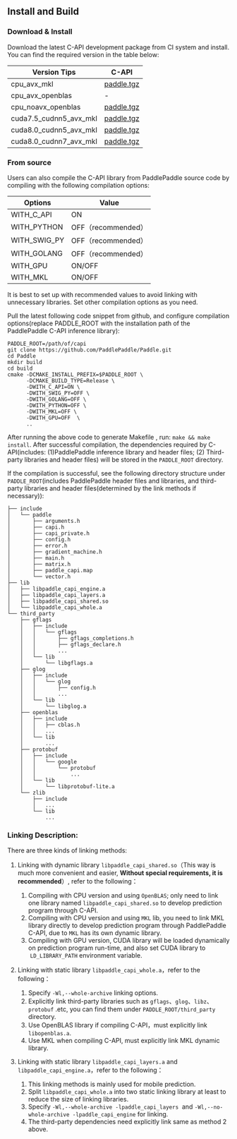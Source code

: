 ## Install and Build

### Download & Install 

  Download the latest C-API development package from CI system and install. You can find the required version in the table below:
<table>
<thead>
<tr>
<th>Version Tips</th>
<th>C-API</th>
</tr>
</thead>
<tbody>
<tr>
<td>cpu_avx_mkl</td>
<td><a href="https://guest:@paddleci.ngrok.io/repository/download/Manylinux1_CpuAvxCp27cp27mu/.lastSuccessful/paddle.tgz" rel="nofollow">paddle.tgz</a></td>
</tr>
<tr>
<td>cpu_avx_openblas</td>
<td>-</td>
</tr>
<tr>
<td>cpu_noavx_openblas</td>
<td><a href="https://guest:@paddleci.ngrok.io/repository/download/Manylinux1_CpuNoavxOpenblas/.lastSuccessful/paddle.tgz" rel="nofollow">paddle.tgz</a></td>
</tr>
<tr>
<td>cuda7.5_cudnn5_avx_mkl</td>
<td><a href="https://guest:@paddleci.ngrok.io/repository/download/Manylinux1_Cuda75cudnn5cp27cp27mu/.lastSuccessful/paddle.tgz" rel="nofollow">paddle.tgz</a></td>
</tr>
<tr>
<td>cuda8.0_cudnn5_avx_mkl</td>
<td><a href="https://guest:@paddleci.ngrok.io/repository/download/Manylinux1_Cuda80cudnn5cp27cp27mu/.lastSuccessful/paddle.tgz" rel="nofollow">paddle.tgz</a></td>
</tr>
<tr>
<td>cuda8.0_cudnn7_avx_mkl</td>
<td><a href="https://guest:@paddleci.ngrok.io/repository/download/Manylinux1_Cuda8cudnn7cp27cp27mu/.lastSuccessful/paddle.tgz" rel="nofollow">paddle.tgz</a></td>
</tr></tbody></table>

### From source

  Users can also compile the C-API library from PaddlePaddle source code by compiling with the following compilation options:
  
<table>
<thead>
<tr>
<th>Options</th>
<th>Value</th>
</tr>
</thead>
<tbody>
<tr>
<td>WITH_C_API</td>
<td>ON</td>
</tr>
<tr>
<td>WITH_PYTHON</td>
<td>OFF（recommended）</td>
</tr>
<tr>
<td>WITH_SWIG_PY</td>
<td>OFF（recommended）</td>
</tr>
<tr>
<td>WITH_GOLANG</td>
<td>OFF（recommended）</td>
</tr>
<tr>
<td>WITH_GPU</td>
<td>ON/OFF</td>
</tr>
<tr>
<td>WITH_MKL</td>
<td>ON/OFF</td>
</tr></tbody></table>

It is best to set up with recommended values to avoid linking with unnecessary libraries. Set other compilation options as you need.

Pull the latest following code snippet from github, and configure compilation options(replace PADDLE_ROOT with the installation path of the PaddlePaddle C-API inference library):

```shell
PADDLE_ROOT=/path/of/capi
git clone https://github.com/PaddlePaddle/Paddle.git
cd Paddle
mkdir build
cd build
cmake -DCMAKE_INSTALL_PREFIX=$PADDLE_ROOT \
      -DCMAKE_BUILD_TYPE=Release \
      -DWITH_C_API=ON \
      -DWITH_SWIG_PY=OFF \
      -DWITH_GOLANG=OFF \
      -DWITH_PYTHON=OFF \
      -DWITH_MKL=OFF \
      -DWITH_GPU=OFF  \
      ..
```

After running the above code to generate Makefile , run: `make && make install`.  After successful compilation, the dependencies required by C-API(includes: (1)PaddlePaddle inference library and header files; (2) Third-party libraries and header files) will be stored in the `PADDLE_ROOT` directory.

If the compilation is successful, see the following directory structure under `PADDLE_ROOT`(includes PaddlePaddle header files and libraries, and third-party libraries and header files(determined by the link methods if necessary)):

```text
├── include
│   └── paddle
│       ├── arguments.h
│       ├── capi.h
│       ├── capi_private.h
│       ├── config.h
│       ├── error.h
│       ├── gradient_machine.h
│       ├── main.h
│       ├── matrix.h
│       ├── paddle_capi.map
│       └── vector.h
├── lib
│   ├── libpaddle_capi_engine.a
│   ├── libpaddle_capi_layers.a
│   ├── libpaddle_capi_shared.so
│   └── libpaddle_capi_whole.a
└── third_party
    ├── gflags
    │   ├── include
    │   │   └── gflags
    │   │       ├── gflags_completions.h
    │   │       ├── gflags_declare.h
    │   │       ...
    │   └── lib
    │       └── libgflags.a
    ├── glog
    │   ├── include
    │   │   └── glog
    │   │       ├── config.h
    │   │       ...
    │   └── lib
    │       └── libglog.a
    ├── openblas
    │   ├── include
    │   │   ├── cblas.h
    │   │   ...
    │   └── lib
    │       ...
    ├── protobuf
    │   ├── include
    │   │   └── google
    │   │       └── protobuf
    │   │           ...
    │   └── lib
    │       └── libprotobuf-lite.a
    └── zlib
        ├── include
        │   ...
        └── lib
            ...

```

### Linking Description:

There are three kinds of linking methods:

1. Linking with dynamic library `libpaddle_capi_shared.so`（This way is much more convenient and easier, **Without special requirements, it is recommended**）, refer to the following：
    1. Compiling with CPU version and using `OpenBLAS`; only need to link one library named `libpaddle_capi_shared.so` to develop prediction program through C-API.
    1. Compiling with CPU version and using `MKL` lib, you need to link MKL library directly to develop prediction program through PaddlePaddle C-API, due to `MKL` has its own dynamic library.
    1. Compiling with GPU version, CUDA library will be loaded dynamically on prediction program run-time, and also set CUDA library to  `LD_LIBRARY_PATH` environment variable.

2. Linking with static library `libpaddle_capi_whole.a`，refer to the following：
    1. Specify `-Wl,--whole-archive` linking options.
    1. Explicitly link third-party libraries such as `gflags`、`glog`、`libz`、`protobuf` .etc, you can find them under `PADDLE_ROOT/third_party` directory.
    1. Use OpenBLAS library if compiling C-API，must explicitly link `libopenblas.a`.
    1. Use MKL when compiling C-API, must explicitly link MKL dynamic library.

3. Linking with static library `libpaddle_capi_layers.a` and `libpaddle_capi_engine.a`，refer to the following：
    1. This linking methods is mainly used for mobile prediction.
    1. Split `libpaddle_capi_whole.a` into two static linking library at least to reduce the size of linking libraries.
    1. Specify `-Wl,--whole-archive -lpaddle_capi_layers`  and  `-Wl,--no-whole-archive -lpaddle_capi_engine` for linking.
    1. The third-party dependencies need explicitly link same as method 2 above. 
